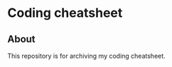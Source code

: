 # Coding cheatsheet

## About <a name = "about"></a>

This repository is for archiving my coding cheatsheet.

